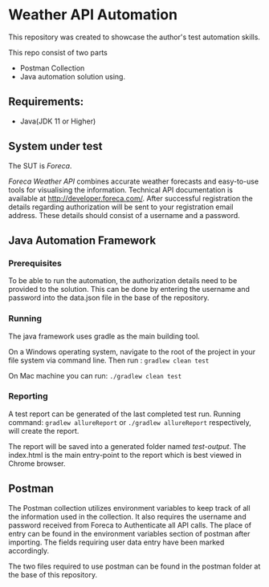 # Weather API Automation

This repository was created to showcase the author's test automation skills.

This repo consist of two parts

- Postman Collection
- Java automation solution using.

## Requirements:

- Java(JDK 11 or Higher)

## System under test

The SUT is _Foreca_.

_Foreca Weather API_ combines accurate weather forecasts and easy-to-use tools for visualising the information.
Technical API documentation is available at http://developer.foreca.com/.
After successful registration the details regarding authorization will be sent to your registration email address.
These details should consist of a username and a password.

## Java Automation Framework

### Prerequisites

To be able to run the automation, the authorization details need to be provided to the solution.
This can be done by entering the username and password into the data.json file in the base of the repository.

### Running

The java framework uses gradle as the main building tool.

On a Windows operating system, navigate to the root of the project in your file system via command line.
Then run :
`gradlew clean test`

On Mac machine you can run:
`./gradlew clean test`

### Reporting

A test report can be generated of the last completed test run. Running command:
`gradlew allureReport` or `./gradlew allureReport` respectively, will create the report.

The report will be saved into a generated folder named _test-output_. The
index.html is the main entry-point to the report which is best viewed in Chrome browser.

## Postman

The Postman collection utilizes environment variables to keep track of all the information used in the collection.
It also requires the username and password received from Foreca to Authenticate all API calls.
The place of entry can be found in the environment variables section of postman after importing. The fields requiring
user data entry have been marked accordingly.

The two files required to use postman can be found in the postman folder at the base of this repository.
